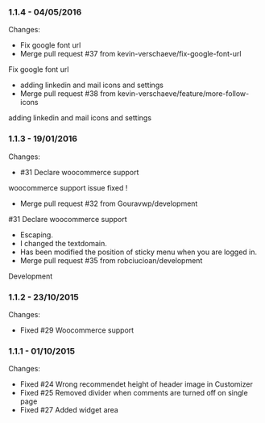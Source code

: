 

### 1.1.4 - 04/05/2016

 Changes: 


 * Fix google font url
 * Merge pull request #37 from kevin-verschaeve/fix-google-font-url

Fix google font url
 * adding linkedin and mail icons and settings
 * Merge pull request #38 from kevin-verschaeve/feature/more-follow-icons

adding linkedin and mail icons and settings


### 1.1.3 - 19/01/2016

 Changes: 


 * #31 Declare woocommerce support 

woocommerce support issue fixed !
 * Merge pull request #32 from Gouravwp/development

#31 Declare woocommerce support
 * Escaping.
 * I changed the textdomain.
 * Has been modified the position of sticky menu when you are logged in.
 * Merge pull request #35 from robciucioan/development

Development


### 1.1.2 - 23/10/2015

 Changes: 


 * Fixed #29 Woocommerce support


### 1.1.1 - 01/10/2015

 Changes: 


 * Fixed #24 Wrong recommendet height of header image in Customizer
 * Fixed #25 Removed divider when comments are turned off on single page
 * Fixed #27 Added widget area

